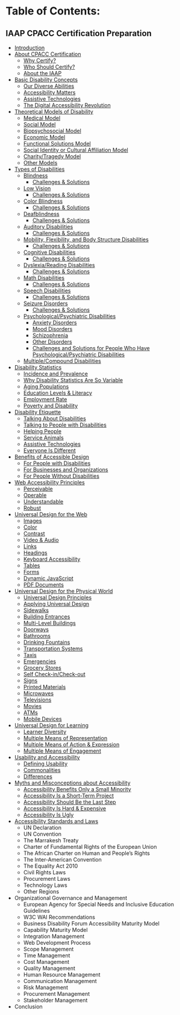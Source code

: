 # Table of Contents:

## IAAP CPACC Certification Preparation

- [Introduction](introduction.md)
- [About CPACC Certification](about-cpacc-certification/)
  - [Why Certify?](about-cpacc-certification/why-certify.md)
  - [Who Should Certify?](about-cpacc-certification/who-should.certify.md)
  - [About the IAAP](about-cpacc-certification/about-the-iaap.md)
- [Basic Disability Concepts](basic-disability-concepts/)
  - [Our Diverse Abilities](basic-disability-concepts/our-diverse-abilities.md)
  - [Accessibility Matters](basic-disability-concepts/accessibility-matters.md)
  - [Assistive Technologies](basic-disability-concepts/assistive-technologies.md)
  - [The Digital Accessibility Revolution](basic-disability-concepts/the-digital-accessibility-revolution.md)
- [Theoretical Models of Disability](theoretical-models-of-disability/)
  - [Medical Model](theoretical-models-of-disability/medical-model.md)
  - [Social Model](theoretical-models-of-disability/social-model.md)
  - [Biopsychosocial Model](theoretical-models-of-disability/biopsychosocial-model.md)
  - [Economic Model](theoretical-models-of-disability/economic-model.md)
  - [Functional Solutions Model](theoretical-models-of-disability/functional-solutions-model.md)
  - [Social Identity or Cultural Affiliation Model](theoretical-models-of-disability/social-identity-or-cultural-affiliation-model.md)
  - [Charity/Tragedy Model](theoretical-models-of-disability/charity-model.md)
  - [Other Models](theoretical-models-of-disability/other-models.md)
- [Types of Disabilities](types-of-disabilities/)
  - [Blindness](types-of-disabilities/blindness.md)
    - [Challenges & Solutions](types-of-disabilities/blindness-challenges-and-solutions.md)
  - [Low Vision](types-of-disabilities/low-vision.md)
    - [Challenges & Solutions](types-of-disabilities/low-vision-challenges-and-solutions.md)
  - [Color Blindness](types-of-disabilities/color-blindness-challenges-and-solutions.md)
    - [Challenges & Solutions](types-of-disabilities/color-blindness-challenges-and-solutions.md)
  - [Deafblindness](types-of-disabilities/deafblindness.md)
    - [Challenges & Solutions](types-of-disabilities/deafblindness-challenges-and-solutions.md)
  - [Auditory Disabilities](types-of-disabilities/auditory-disabilities.md)
    - [Challenges & Solutions](types-of-disabilities/auditory-disabilities-challenges-and-solutions.md)
  - [Mobility, Flexibility, and Body Structure Disabilities](types-of-disabilities/mobility-flexibility-body-structure-disabilities.md)
    - [Challenges & Solutions](types-of-disabilities/mobility-flexibility-body-structure-disabilities-challenges-and-solutions.md)
  - [Cognitive Disabilities](types-of-disabilities/cognitive-disabilities.md)
    - [Challenges & Solutions](types-of-disabilities/cognitive-disabilities-challenges-and-solutions.md)
  - [Dyslexia/Reading Disabilities](types-of-disabilities/dyslexia.md)
    - [Challenges & Solutions](types-of-disabilities/dyslexia-challenges-and-solutions.md)
  - [Math Disabilities](types-of-disabilities/math-disabilities.md)
    - [Challenges & Solutions](types-of-disabilities/math-disabilities-challenges-and-solutions.md)
  - [Speech Disabilities](types-of-disabilities/speech-disabilities.md)
    - [Challenges & Solutions](types-of-disabilities/speech-disabilities-challenges-and-solutions.md)
  - [Seizure Disorders](types-of-disabilities/seizure-disorders.md)
    - [Challenges & Solutions](types-of-disabilities/seizure-disorders-challenges-and-solutions.md)
  - [Psychological/Psychiatric Disabilities](types-of-disabilities/psychological-psychiatric-disabilities/)
    - [Anxiety Disorders](types-of-disabilities/psychological-psychiatric-disabilities/anxiety-disorders.md)
    - [Mood Disorders](types-of-disabilities/psychological-psychiatric-disabilities/mood-disorders.md)
    - [Schizophrenia](types-of-disabilities/psychological-psychiatric-disabilities/schizophrenia.md)
    - [Other Disorders](types-of-disabilities/psychological-psychiatric-disabilities/other-disorders.md)
    - [Challenges and Solutions for People Who Have Psychological/Psychiatric Disabilities](types-of-disabilities/psychological-psychiatric-disabilities/challenges-and-solutions.md)
  - [Multiple/Compound Disabilities](types-of-disabilities/multiple-compound-disabilities.md)
- [Disability Statistics](disability-statistics/)
  - [Incidence and Prevalence](disability-statistics/incidence-and-prevalence.md)
  - [Why Disability Statistics Are So Variable](disability-statistics/why-disability-statistics-are-so-variable.md)
  - [Aging Populations](disability-statistics/aging-populations.md)
  - [Education Levels & Literacy](disability-statistics/education-levels-and-literacy.md)
  - [Employment Rate](disability-statistics/employment-rate.md)
  - [Poverty and Disability](disability-statistics/poverty-and-disability.md)
- [Disability Etiquette](disability-etiquette/)
  - [Talking About Disabilities](disability-etiquette/talking-about-disabilities.md)
  - [Talking to People with Disabilities](disability-etiquette/talking-to-people-with-disabilities.md)
  - [Helping People](disability-etiquette/helping-people.md)
  - [Service Animals](disability-etiquette/service-animals.md)
  - [Assistive Technologies](disability-etiquette/assistive-technologies.md)
  - [Everyone Is Different](disability-etiquette/everyone-is-different.md)
- [Benefits of Accessible Design](benefits-of-accessible-design/)
  - [For People with Disabilities](benefits-of-accessible-design/for-people-with-disabilities.md)
  - [For Businesses and Organizations](benefits-of-accessible-design/for-businesses-and-organizations.md)
  - [For People Without Disabilities](benefits-of-accessible-design/for-people-without-disabilities.md)
- [Web Accessibility Principles](web-accessibility-principles/)
  - [Perceivable](web-accessibility-principles/perceivable.md)
  - [Operable](web-accessibility-principles/operable.md)
  - [Understandable](web-accessibility-principles/understandable.md)
  - [Robust](web-accessibility-principles/robust.md)
- [Universal Design for the Web](universal-design-for-the-web/)
  - [Images](universal-design-for-the-web/images.md)
  - [Color](universal-design-for-the-web/color.md)
  - [Contrast](universal-design-for-the-web/contrast.md)
  - [Video & Audio](universal-design-for-the-web/video-and-audio.md)
  - [Links](universal-design-for-the-web/links.md)
  - [Headings](universal-design-for-the-web/headings.md)
  - [Keyboard Accessibility](universal-design-for-the-web/keyboard-accessibility.md)
  - [Tables](universal-design-for-the-web/tables.md)
  - [Forms](universal-design-for-the-web/forms.md)
  - [Dynamic JavaScript](universal-design-for-the-web/dynamic-javascript.md)
  - [PDF Documents](universal-design-for-the-web/pdf-documents.md)
- [Universal Design for the Physical World](universal-design-for-the-physical-world/)
  - [Universal Design Principles](universal-design-for-the-physical-world/universal-design-principles.md)
  - [Applying Universal Design](universal-design-for-the-physical-world/applying-universal-design.md)
  - [Sidewalks](universal-design-for-the-physical-world/sidewalks.md)
  - [Building Entrances](universal-design-for-the-physical-world/building-entrances.md)
  - [Multi-Level Buildings](universal-design-for-the-physical-world/multi-level-buildings.md)
  - [Doorways](universal-design-for-the-physical-world/doorways.md)
  - [Bathrooms](universal-design-for-the-physical-world/bathrooms.md)
  - [Drinking Fountains](universal-design-for-the-physical-world/drinking-fountains.md)
  - [Transportation Systems](universal-design-for-the-physical-world/transportation-systems.md)
  - [Taxis](universal-design-for-the-physical-world/taxis.md)
  - [Emergencies](universal-design-for-the-physical-world/emergencies.md)
  - [Grocery Stores](universal-design-for-the-physical-world/grocery-stores.md)
  - [Self Check-in/Check-out](universal-design-for-the-physical-world/self-check-in-check-out.md)
  - [Signs](universal-design-for-the-physical-world/signs.md)
  - [Printed Materials](universal-design-for-the-physical-world/printed-materials.md)
  - [Microwaves](universal-design-for-the-physical-world/microwaves.md)
  - [Televisions](universal-design-for-the-physical-world/televisions.md)
  - [Movies](universal-design-for-the-physical-world/movies.md)
  - [ATMs](universal-design-for-the-physical-world/atms.md)
  - [Mobile Devices](universal-design-for-the-physical-world/mobile-devices.md)
- [Universal Design for Learning](universal-design-for-learning/)
  - [Learner Diversity](universal-design-for-learning/learner-diversity.md)
  - [Multiple Means of Representation](universal-design-for-learning/multiple-means-for-representation.md)
  - [Multiple Means of Action & Expression](universal-design-for-learning/multiple-means-of-action-and-expression.md)
  - [Multiple Means of Engagement](universal-design-for-learning/multiple-means-of-engagement.md)
- [Usability and Accessibility](usability-and-accessibility/)
  - [Defining Usability](usability-and-accessibility/defining-usability.md)
  - [Commonalities](usability-and-accessibility/commonalities.md)
  - [Differences](usability-and-accessibility/differences.md)
- [Myths and Misconceptions about Accessibility](myths-and-misconceptions-about-accessibility/)
  - [Accessibility Benefits Only a Small Minority](myths-and-misconceptions-about-accessibility/accessibility-benefits-only-a-small-minority.md)
  - [Accessibility Is a Short-Term Project](myths-and-misconceptions-about-accessibility/accessibility-is-a-short-term-project.md)
  - [Accessibility Should Be the Last Step](myths-and-misconceptions-about-accessibility/accessibility-should-be-the-last-step.md)
  - [Accessibility Is Hard & Expensive](myths-and-misconceptions-about-accessibility/accessibility-is-hard-and-expensive.md)
  - [Accessibility Is Ugly](myths-and-misconceptions-about-accessibility/accessibility-is-ugly.md)
- [Accessibility Standards and Laws](accessibility-standards-and-laws/)
  - UN Declaration
  - UN Convention
  - The Marrakesh Treaty
  - Charter of Fundamental Rights of the European Union
  - The African Charter on Human and People’s Rights
  - The Inter-American Convention
  - The Equality Act 2010
  - Civil Rights Laws
  - Procurement Laws
  - Technology Laws
  - Other Regions
- Organizational Governance and Management
  - European Agency for Special Needs and Inclusive Education Guidelines
  - W3C WAI Recommendations
  - Business Disability Forum Accessibility Maturity Model
  - Capability Maturity Model
  - Integration Management
  - Web Development Process
  - Scope Management
  - Time Management
  - Cost Management
  - Quality Management
  - Human Resource Management
  - Communication Management
  - Risk Management
  - Procurement Management
  - Stakeholder Management
- Conclusion
